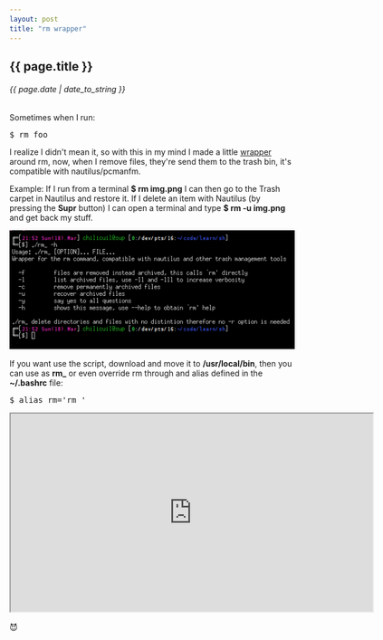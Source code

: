 ```yaml
---
layout: post
title: "rm wrapper"
---
```


## {{ page.title }}

###### {{ page.date | date_to_string }}

Sometimes when I run:

<pre class="sh_sh">
$ rm foo
</pre>

I realize I didn't mean it, so with this in my mind I made a little [wrapper](https://github.com/chilicuil/learn/blob/master/sh/tools/rm_) around rm, now, when I remove files, they're send them to the trash bin, it's compatible with nautilus/pcmanfm.

Example: If I run from a terminal **$ rm img.png** I can then go to the Trash carpet in Nautilus and restore it. If I delete an item with Nautilus (by pressing the **Supr** button) I can open a terminal and type **$ rm -u img.png** and get back my stuff.

**[![](/assets/img/53.png)](/assets/img/53.png)**

If you want use the script, download and move it to **/usr/local/bin**, then you can use as **rm_** or even override rm through and alias defined in the **~/.bashrc** file:

<pre class="sh_sh">
$ alias rm='rm_'
</pre>

<iframe class="showterm" src="http://showterm.io/0a5b334fd24f82bd5ede1" width="640" height="350">&nbsp;</iframe> 

&#128520;
